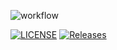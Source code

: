 ![workflow](https://github.com/PhonePyaePhyoee/sem/actions/workflows/main.yml/badge.svg)

[![LICENSE](https://img.shields.io/github/license/PhonePyaePhyoee/sem.svg?style=flat-square)](https://github.com/<github-username>/sem/blob/master/LICENSE)
[![Releases](https://img.shields.io/github/release/<PhonePyaePhyoee/sem/all.svg?style=flat-square)](https://github.com/<github-username>/sem/releases)
